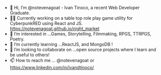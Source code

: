 - 👋 Hi, I’m @notevenagoat - Ivan Tinoco, a recent Web Developer Graduate.  
- 🐱‍👤 Currently working on a table top role play game utility for CyberpunkRED using React and JS. https://notevenagoat.github.io/night_market 
- 👀 I’m interested in ...Games, Storytelling, Filmmaking, RPGS, TTRPGS, Poetry.
- 🌱 I’m currently learning ...ReactJS, and MongoDB !
- 💞️ I’m looking to collaborate on ...open source projects where I learn and be useful to others!
- 📫 How to reach me ... @notevenagoat or https://www.linkedin.com/in/ivandtinoco/

<!---
notevenagoat/notevenagoat is a ✨ special ✨ repository because its `README.md` (this file) appears on your GitHub profile.
You can click the Preview link to take a look at your changes.
--->
